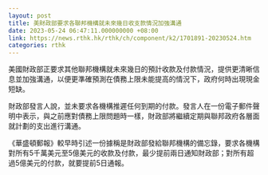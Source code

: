 ```yaml
---
layout: post
title: 美財政部要求各聯邦機構就未來幾日收支款情況加強溝通
date: 2023-05-24 06:47:11.000000000 +08:00
link: https://news.rthk.hk/rthk/ch/component/k2/1701891-20230524.htm
categories: rthk
---
```


美國財政部正要求其他聯邦機構就未來幾日的預計收款及付款情況，提供更清晰信息並加強溝通，以便更準確預測在債務上限未能提高的情況下，政府何時出現現金短缺。

財政部發言人說，並未要求各機構推遲任何到期的付款。發言人在一份電子郵件聲明中表示，與之前應對債務上限問題時一樣，財政部將繼續定期與聯邦政府各層面就計劃的支出進行溝通。

《華盛頓郵報》較早時引述一份據稱是財政部發給聯邦機構的備忘錄，要求各機構對所有5千萬美元至5億美元的收款及付款，最少提前兩日通知財政部；對所有超過5億美元的付款，就要提前5日通報。
